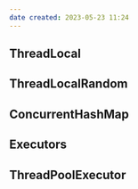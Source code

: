```yaml
---
date created: 2023-05-23 11:24
---
```


## ThreadLocal

## ThreadLocalRandom

## ConcurrentHashMap

## Executors

## ThreadPoolExecutor